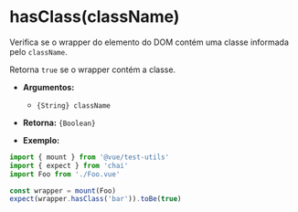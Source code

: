 # hasClass(className)

Verifica se o wrapper do elemento do DOM contém uma classe informada pelo `className`.

Retorna `true` se o wrapper contém a classe.

- **Argumentos:**
  - `{String} className`

- **Retorna:** `{Boolean}`

- **Exemplo:**

```js
import { mount } from '@vue/test-utils'
import { expect } from 'chai'
import Foo from './Foo.vue'

const wrapper = mount(Foo)
expect(wrapper.hasClass('bar')).toBe(true)
```
